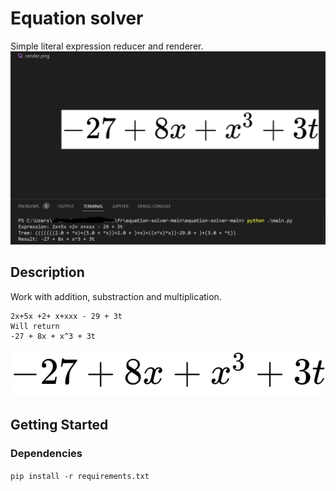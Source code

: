 # Equation solver

Simple literal expression reducer and renderer.
![](./img/render.png)
## Description

Work with addition, substraction and multiplication.
```
2x+5x +2+ x+xxx - 29 + 3t
Will return
-27 + 8x + x^3 + 3t
```
![](./img/result.png)

## Getting Started

### Dependencies

```pip install -r requirements.txt```